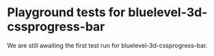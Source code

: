 # Playground tests for bluelevel-3d-cssprogress-bar
We are still awaiting the first test run for bluelevel-3d-cssprogress-bar.
